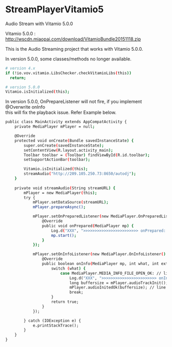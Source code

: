 # StreamPlayerVitamio5
Audio Stream with Vitamio 5.0.0

Vitamio 5.0.0 : http://wscdn.miaopai.com/download/VitamioBundle20151118.zip

This is the Audio Streaming project that works with Vitamio 5.0.0.

In version 5.0.0, some classes/methods no longer available.


```sh
# version 4.x
if (!io.vov.vitamio.LibsChecker.checkVitamioLibs(this))
  return;

# version 5.0.0
Vitamio.isInitialized(this);

```

In version 5.0.0, OnPrepareListener will not fire, if you implement @Overwrite onInfo <br>
this will fix the playback issue.
Refer Example below.

```sh
public class MainActivity extends AppCompatActivity {
    private MediaPlayer mPlayer = null;

    @Override
    protected void onCreate(Bundle savedInstanceState) {
        super.onCreate(savedInstanceState);
        setContentView(R.layout.activity_main);
        Toolbar toolbar = (Toolbar) findViewById(R.id.toolbar);
        setSupportActionBar(toolbar);

        Vitamio.isInitialized(this);
        streamAudio("http://209.105.250.73:8650/autodj");
    }
    
    private void streamAudio(String streamURL) {
        mPlayer = new MediaPlayer(this);
        try {
            mPlayer.setDataSource(streamURL);
            mPlayer.prepareAsync();

            mPlayer.setOnPreparedListener(new MediaPlayer.OnPreparedListener() {
                @Override
                public void onPrepared(MediaPlayer mp) {
                    Log.d("XXX", ">>>>>>>>>>>>>>>>>>>>>>>> onPrepared: mp.start();");
                    mp.start();
                }
            });

            mPlayer.setOnInfoListener(new MediaPlayer.OnInfoListener() {
                @Override
                public boolean onInfo(MediaPlayer mp, int what, int extra) {
                    switch (what) {
                        case MediaPlayer.MEDIA_INFO_FILE_OPEN_OK: // line added 1
                            Log.d("XXX", ">>>>>>>>>>>>>>>>>>>>>>>> onInfo: MEDIA_INFO_FILE_OPEN_OK");
                            long buffersize = mPlayer.audioTrackInit(); // line added 2
                            mPlayer.audioInitedOk(buffersize); // line added 3
                            break;
                    }
                    return true;
                }
            });

        } catch (IOException e) {
            e.printStackTrace();
        }
    }
}

```
